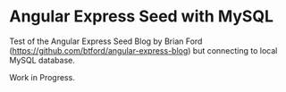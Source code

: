 # Angular Express Seed with MySQL

Test of the Angular Express Seed Blog by Brian Ford (https://github.com/btford/angular-express-blog) but connecting to local MySQL database.

Work in Progress. 